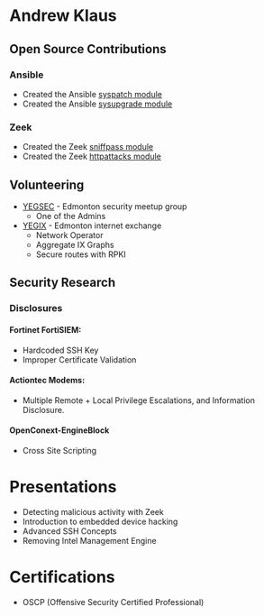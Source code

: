 # Andrew Klaus
## Open Source Contributions
### Ansible
- Created the Ansible [syspatch module](https://docs.ansible.com/ansible/2.9/modules/syspatch_module.html)
- Created the Ansible [sysupgrade module](https://github.com/ansible-collections/community.general/pull/341)

### Zeek
- Created the Zeek [sniffpass module](https://github.com/cybera/zeek-sniffpass)
- Created the Zeek [httpattacks module](https://github.com/precurse/zeek-httpattacks)

## Volunteering
- [YEGSEC](https://yegsec.ca) - Edmonton security meetup group
    - One of the Admins
- [YEGIX](https://yegix.ca) - Edmonton internet exchange
    - Network Operator
    - Aggregate IX Graphs
    - Secure routes with RPKI

## Security Research

### Disclosures
#### Fortinet FortiSIEM:
- Hardcoded SSH Key
- Improper Certificate Validation

#### Actiontec Modems:
- Multiple Remote + Local Privilege Escalations, and Information Disclosure.

#### OpenConext-EngineBlock
- Cross Site Scripting

# Presentations
- Detecting malicious activity with Zeek
- Introduction to embedded device hacking
- Advanced SSH Concepts
- Removing Intel Management Engine

# Certifications
- OSCP (Offensive Security Certified Professional)
